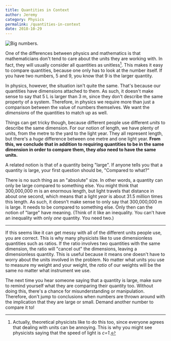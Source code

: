 ```yaml
---
title: Quantities in Context
author: Jeremy
category: Physics
permalink: /quantities-in-context
date: 2018-10-29
---
```


![Big numbers.](https://res.cloudinary.com/dh3hm8pb7/image/upload/c_scale,q_auto:best,w_600/v1535753562/BigNumbers.png)

One of the differences between physics and mathematics is that mathematicians don't tend to care about the units they are working with. In fact, they will usually consider all quantities as unitless[^1]. This makes it easy to compare quantities, because one only has to look at the number itself. If you have two numbers, 5 and 9, you know that 9 is the larger quantity.

In physics, however, the situation isn't quite the same. That's because our quantities have dimensions attached to them. As such, it doesn't make sense to say that 5 L is larger than 3 m, since they don't describe the same property of a system. Therefore, in physics we require more than just a comparison between the value of numbers themselves. We want the *dimensions* of the quantities to match up as well.

Things can get tricky though, because different people use different *units* to describe the same dimension. For our notion of length, we have plenty of units, from the metre to the yard to the light year. They all represent length, but there's a *huge* difference between one metre and one light year. **From this, we conclude that in addition to requiring quantities to be in the same dimension in order to compare them, they *also* need to have the same units.**

A related notion is that of a quantity being "large". If anyone tells you that a quantity is large, your first question should be, "Compared to what?"

There is no such thing as an "absolute" size. In other words, a quantity can only be large compared to something else. You might think that 300,000,000 m is an enormous length, but light travels that distance in about one second, which means that a light *year* is about 31.5 million times this length. As such, it doesn't make sense to only say that 300,000,000 m is large. It needs to be compared to something else. Only then can the notion of "large" have meaning. (Think of it like an inequality. You can't have an inequality with only *one* quantity. You need two.)

---

If this seems like it can get messy with all of the different units people use, you are correct. This is why many physicists like to use dimensionless quantities such as ratios. If the ratio involves two quantities with the same dimension, the ratio will "cancel out" the dimensions, leaving a dimensionless quantity. This is useful because it means one doesn't have to worry about the units involved in the problem. No matter what units you use to measure my weight and your weight, the *ratio* of our weights will be the same no matter what instrument we use.

The next time you hear someone saying that a quantity is large, make sure to remind yourself what they are comparing their quantity too. Without doing this, there's a chance for misunderstanding or manipulation. Therefore, don't jump to conclusions when numbers are thrown around with the implication that they are large or small. Demand another number to compare it to!

[^1]: Actually, theoretical physicists like to do this too, since everyone agrees that dealing with units can be annoying. This is why you might see physicists saying that the speed of light is *c=1*.
